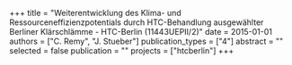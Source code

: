 +++
title = "Weiterentwicklung des Klima- und Ressourceneffizienzpotentials durch HTC-Behandlung ausgewählter Berliner Klärschlämme - HTC-Berlin (11443UEPII/2)"
date = 2015-01-01
authors = ["C. Remy", "J. Stueber"]
publication_types = ["4"]
abstract = ""
selected = false
publication = ""
projects = ["htcberlin"]
+++

